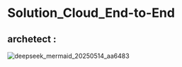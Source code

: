 # Solution_Cloud_End-to-End
## archetect : 

![deepseek_mermaid_20250514_aa6483](https://github.com/user-attachments/assets/badff21a-007e-4697-8217-49783f180f07)
